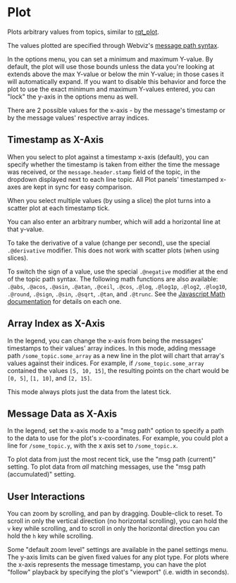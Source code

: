 # Plot

Plots arbitrary values from topics, similar to [rqt_plot](http://wiki.ros.org/rqt_plot).

The values plotted are specified through Webviz's [message path syntax](/help/message-path-syntax).

In the options menu, you can set a minimum and maximum Y-value. By default, the plot will use those bounds unless the data you're looking at extends above the max Y-value or below the min Y-value; in those cases it will automatically expand. If you want to disable this behavior and force the plot to use the exact minimum and maximum Y-values entered, you can "lock" the y-axis in the options menu as well.

There are 2 possible values for the x-axis - by the message's timestamp or by the message values' respective array indices.

## Timestamp as X-Axis

When you select to plot against a timestamp x-axis (default), you can specify whether the timestamp is taken from either the time the message was received, or the `message.header.stamp` field of the topic, in the dropdown displayed next to each line topic. All Plot panels' timestamped x-axes are kept in sync for easy comparison.

When you select multiple values (by using a slice) the plot turns into a scatter plot at each timestamp tick.

You can also enter an arbitrary number, which will add a horizontal line at that y-value.

To take the derivative of a value (change per second), use the special `.@derivative` modifier. This does not work with scatter plots (when using slices).

To switch the sign of a value, use the special `.@negative` modifier at the end of the topic path syntax. The following math functions are also available: `.@abs`, `.@acos`, `.@asin`, `.@atan`, `.@ceil`, `.@cos`, `.@log`, `.@log1p`, `.@log2`, `.@log10`, `.@round`, `.@sign`, `.@sin`, `.@sqrt`, `.@tan`, and `.@trunc`. See the [Javascript Math documentation](https://developer.mozilla.org/en-US/docs/Web/JavaScript/Reference/Global_Objects/Math) for details on each one.

## Array Index as X-Axis

In the legend, you can change the x-axis from being the messages' timestamps to their values' array indices. In this mode, adding message path `/some_topic.some_array` as a new line in the plot will chart that array's values against their indices. For example, if `/some_topic.some_array` contained the values `[5, 10, 15]`, the resulting points on the chart would be `[0, 5]`, `[1, 10]`, and `[2, 15]`.

This mode always plots just the data from the latest tick.

## Message Data as X-Axis

In the legend, set the x-axis mode to a "msg path" option to specify a path to the data to use for the plot's x-coordinates. For example, you could plot a line for `/some_topic.y`, with the x axis set to `/some_topic.x`.

To plot data from just the most recent tick, use the "msg path (current)" setting. To plot data from _all_ matching messages, use the "msg path (accumulated)" setting.

## User Interactions

You can zoom by scrolling, and pan by dragging. Double-click to reset. To scroll in only the vertical direction (no horizontal scrolling), you can hold the `v` key while scrolling, and to scroll in only the horizontal direction you can hold the `h` key while scrolling.

Some "default zoom level" settings are available in the panel settings menu. The y-axis limits can be given fixed values for any plot type. For plots where the x-axis represents the message timestamp, you can have the plot "follow" playback by specifying the plot's "viewport" (i.e. width in seconds).
